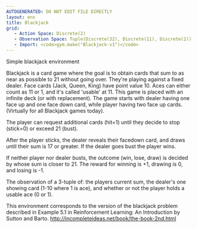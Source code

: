 ```yaml
---
AUTOGENERATED: DO NOT EDIT FILE DIRECTLY
layout: env
title: Blackjack
grid:
   - Action Space: Discrete(2)
   - Observation Space: Tuple(Discrete(32), Discrete(11), Discrete(2))
   - Import: <code>gym.make("Blackjack-v1")</code>
---
```

Simple blackjack environment

Blackjack is a card game where the goal is to obtain cards that sum to as
near as possible to 21 without going over.  They're playing against a fixed
dealer.
Face cards (Jack, Queen, King) have point value 10.
Aces can either count as 11 or 1, and it's called 'usable' at 11.
This game is placed with an infinite deck (or with replacement).
The game starts with dealer having one face up and one face down card, while
player having two face up cards. (Virtually for all Blackjack games today).

The player can request additional cards (hit=1) until they decide to stop
(stick=0) or exceed 21 (bust).

After the player sticks, the dealer reveals their facedown card, and draws
until their sum is 17 or greater.  If the dealer goes bust the player wins.

If neither player nor dealer busts, the outcome (win, lose, draw) is
decided by whose sum is closer to 21.  The reward for winning is +1,
drawing is 0, and losing is -1.

The observation of a 3-tuple of: the players current sum,
the dealer's one showing card (1-10 where 1 is ace),
and whether or not the player holds a usable ace (0 or 1).

This environment corresponds to the version of the blackjack problem
described in Example 5.1 in Reinforcement Learning: An Introduction
by Sutton and Barto.
http://incompleteideas.net/book/the-book-2nd.html